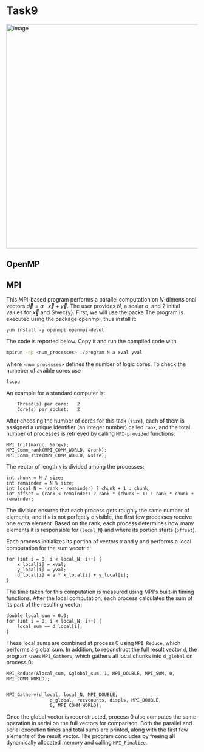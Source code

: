 # Task9


<img width="790" height="590" alt="image" src="https://github.com/user-attachments/assets/0a916a60-f681-414a-861e-a0ef2bd01de8" />

## OpenMP




## MPI
This MPI-based program performs a parallel computation on $N$-dimensional vectors $\vec{d}=a\cdot\vec{x}+\vec{y}$. The user provides $N$, a scalar $a$, and 2 initial values for $\vec{x}$ and $\vec{y}. First, we will use the packe
The program is executed using the package openmpi, thus install it:
```
yum install -y openmpi openmpi-devel
```
The code is reported below. Copy it and run the compiled code with
```bash
mpirun -np <num_processes> ./program N a xval yval
```
where ``<num_processes>`` defines the number of logic cores. To check the numeber of avaible cores use
```
lscpu
```
An example for a standard computer is:
```
    Thread(s) per core:   2
    Core(s) per socket:   2
```
After choosing the number of cores for this task (``size``), each of them is assigned a unique identifier (an integer number) called ``rank``, and the total number of processes is retrieved by calling ``MPI-provided`` functions:
```
MPI_Init(&argc, &argv);
MPI_Comm_rank(MPI_COMM_WORLD, &rank);
MPI_Comm_size(MPI_COMM_WORLD, &size);
```
The vector of length ``N`` is divided among the processes:
```
int chunk = N / size;
int remainder = N % size;
int local_N = (rank < remainder) ? chunk + 1 : chunk;
int offset = (rank < remainder) ? rank * (chunk + 1) : rank * chunk + remainder;

```



The division ensures that each process gets roughly the same number of elements, and if ``N`` is not perfectly divisible, the first few processes receive one extra element. Based on the rank, each process determines how many elements it is responsible for (``local_N``) and where its portion starts (``offset``).

Each process initializes its portion of vectors x and y and performs a local computation for the sum vecotr ``d``:
```
for (int i = 0; i < local_N; i++) {
    x_local[i] = xval;
    y_local[i] = yval;
    d_local[i] = a * x_local[i] + y_local[i];
}
```

The time taken for this computation is measured using MPI's built-in timing functions. After the local computation, each process calculates the sum of its part of the resulting vector:
```
double local_sum = 0.0;
for (int i = 0; i < local_N; i++) {
    local_sum += d_local[i];
}
```

These local sums are combined at process 0 using ``MPI_Reduce``, which performs a global sum. In addition, to reconstruct the full result vector ``d``, the program uses ``MPI_Gatherv``, which gathers all local chunks into ``d_global`` on process 0:
```
MPI_Reduce(&local_sum, &global_sum, 1, MPI_DOUBLE, MPI_SUM, 0, MPI_COMM_WORLD);


MPI_Gatherv(d_local, local_N, MPI_DOUBLE,
                d_global, recvcounts, displs, MPI_DOUBLE,
                0, MPI_COMM_WORLD);
```
Once the global vector is reconstructed, process 0 also computes the same operation in serial on the full vectors for comparison. Both the parallel and serial execution times and total sums are printed, along with the first few elements of the result vector. The program concludes by freeing all dynamically allocated memory and calling ``MPI_Finalize``. 
